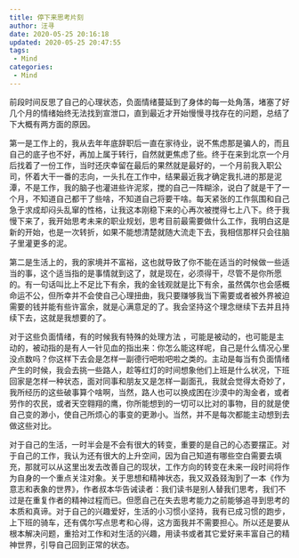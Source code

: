 ```yaml
---
title: 停下来思考片刻
author: 汪寻
date: 2020-05-25 20:16:18
updated: 2020-05-25 20:47:55
tags:
 - Mind
categories:
 - Mind
---
```


前段时间反思了自己的心理状态，负面情绪蔓延到了身体的每一处角落，堵塞了好几个月的情绪始终无法找到宣泄口，直到最近才开始慢慢寻找存在的问题，总结了下大概有两方面的原因。

<!-- more -->

第一是工作上的，我从去年年底辞职后一直在家待业，说不焦虑那是骗人的，而且自己的底子也不好，再加上属于转行，自然就更焦虑了些。终于在来到北京一个月后找着了一份工作，当时还庆幸留在最后的果然就是最好的，一个月前我入职公司，怀着大干一番的志向，一头扎在工作中，结果最近我才确定我扎进的那是泥潭，不是工作，我的脑子也灌进些许泥浆，搅的自己一阵糊涂，说白了就是干了一个月，不知道自己都干了些啥，不知道自己将要干啥。每天紧张的工作氛围和自己急于求成却闷头乱窜的性格，让我这本刚稳下来的心再次被搅得七上八下。终于我慢下来了，我开始思考未来的职业规划，思考目前最需要做什么工作，我明白这是新的开始，也是一次转折，如果不能想清楚就随大流走下去，我相信那样只会往脑子里灌更多的泥。

第二是生活上的，我的家境并不富裕，这也就导致了你不能在适当的时候做一些适当的事，这个适当指的是事情就到这了，就是现在，必须得干，尽管不是你所愿的。有一句话叫比上不足比下有余，我的金钱观就是比下有余，虽然偶尔也会感概命运不公，但所幸并不会使自己心理扭曲，我只要赚够我当下需要或者被外界被迫需要的钱并能有些许富余，就是心满意足的了。我会坚持这个理念继续下去并且持续下去，这就是我想要的了。

对于这些负面情绪，有的时候我有特殊的处理方法 ，可能是被动的，也可能是主动的，被动指的是有人一针见血的指出来：你怎么能这样呢，自己是什么情况心里没点数吗？你这样下去会是怎样一副德行吧啦吧啦之类的。主动是每当有负面情绪产生的时候，我会去挑一些路人，趁等红灯的时间想象他们上班是什么状况，下班回家是怎样一种状态，面对同事和朋友又是怎样一副面孔，我就会觉得太奇妙了，我所经历的这些破事算个啥啊，当然，路人也可以换成困在沙漠中的淘金者，或者劳作的农民，或者天空翱翔的鹰，你所能想到的一切可以比对的事物，目的就是使自己变的渺小，使自己所烦心的事变的更渺小。当然，并不是每次都能主动想到去做这些对比。

对于自己的生活，一时半会是不会有很大的转变，重要的是自己的心态要摆正。对于自己的工作，我认为还有很大的上升空间，因为自己知道有哪些空白需要去填充，那就可以从这里出发去改善自己的现状，工作方向的转变在未来一段时间将作为自身的一个重点关注对象。关于思想和精神状态，我又双叒叕淘到了一本《作为意志和表象的世界》，作者叔本华告诫读者：我们读书是别人替我们思考，我们不过是在重复作者的精神过程而已。但愿自己在失去思考能力之前能够追寻到思考的本质和真谛。对于自己的兴趣爱好，生活的小习惯小坚持，我有已成习惯的跑步，上下班的骑车，还有偶尔写点思考和心得，这方面我并不需要担心。所以还是要从根本解决问题，重拾对工作和对生活的兴趣，用读书或者其它爱好来丰富自己的精神世界，引导自己回到正常的状态。
